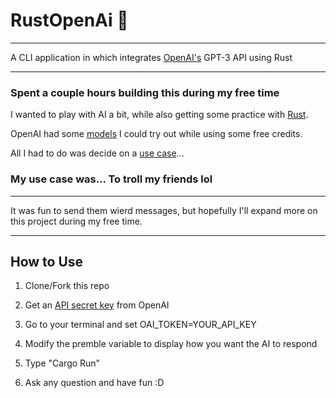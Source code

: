 # RustOpenAi 🤖

--- 

A CLI application in which integrates [OpenAI's](https://openai.com/api/) GPT-3 API using Rust

---

### Spent a couple hours building this during my free time

I wanted to play with AI a bit, while also getting some practice with [Rust](https://www.rust-lang.org/).

OpenAI had some [models](https://beta.openai.com/docs/models/overview) I could try out while using some free credits.

All I had to do was decide on a [use case](https://beta.openai.com/examples/)...

### My use case was... To troll my friends lol

---

It was fun to send them wierd messages, but hopefully I'll expand more on this project during my free time.

--- 

## How to Use

1. Clone/Fork this repo
   
2. Get an [API secret key](https://beta.openai.com/account/api-keys) from OpenAI
   
3. Go to your terminal and set OAI_TOKEN=YOUR_API_KEY

4. Modify the premble variable to display how you want the AI to respond 
   
5. Type "Cargo Run"
   
6. Ask any question and have fun :D
